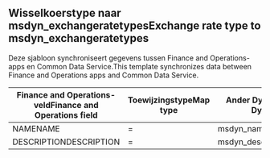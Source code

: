 ## <a name="exchange-rate-type-to-msdyn_exchangeratetypes"></a><span data-ttu-id="7ffeb-101">Wisselkoerstype naar msdyn_exchangeratetypes</span><span class="sxs-lookup"><span data-stu-id="7ffeb-101">Exchange rate type to msdyn_exchangeratetypes</span></span>

<span data-ttu-id="7ffeb-102">Deze sjabloon synchroniseert gegevens tussen Finance and Operations-apps en Common Data Service.</span><span class="sxs-lookup"><span data-stu-id="7ffeb-102">This template synchronizes data between Finance and Operations apps and Common Data Service.</span></span>

<span data-ttu-id="7ffeb-103">Finance and Operations-veld</span><span class="sxs-lookup"><span data-stu-id="7ffeb-103">Finance and Operations field</span></span> | <span data-ttu-id="7ffeb-104">Toewijzingstype</span><span class="sxs-lookup"><span data-stu-id="7ffeb-104">Map type</span></span> | <span data-ttu-id="7ffeb-105">Ander Dynamics 365-veld</span><span class="sxs-lookup"><span data-stu-id="7ffeb-105">Other Dynamics 365 field</span></span> | <span data-ttu-id="7ffeb-106">Standaardwaarde</span><span class="sxs-lookup"><span data-stu-id="7ffeb-106">Default value</span></span>
---|---|---|---
<span data-ttu-id="7ffeb-107">NAME</span><span class="sxs-lookup"><span data-stu-id="7ffeb-107">NAME</span></span> | = | <span data-ttu-id="7ffeb-108">msdyn_name</span><span class="sxs-lookup"><span data-stu-id="7ffeb-108">msdyn_name</span></span> | 
<span data-ttu-id="7ffeb-109">DESCRIPTION</span><span class="sxs-lookup"><span data-stu-id="7ffeb-109">DESCRIPTION</span></span> | = | <span data-ttu-id="7ffeb-110">msdyn_description</span><span class="sxs-lookup"><span data-stu-id="7ffeb-110">msdyn_description</span></span> | 
